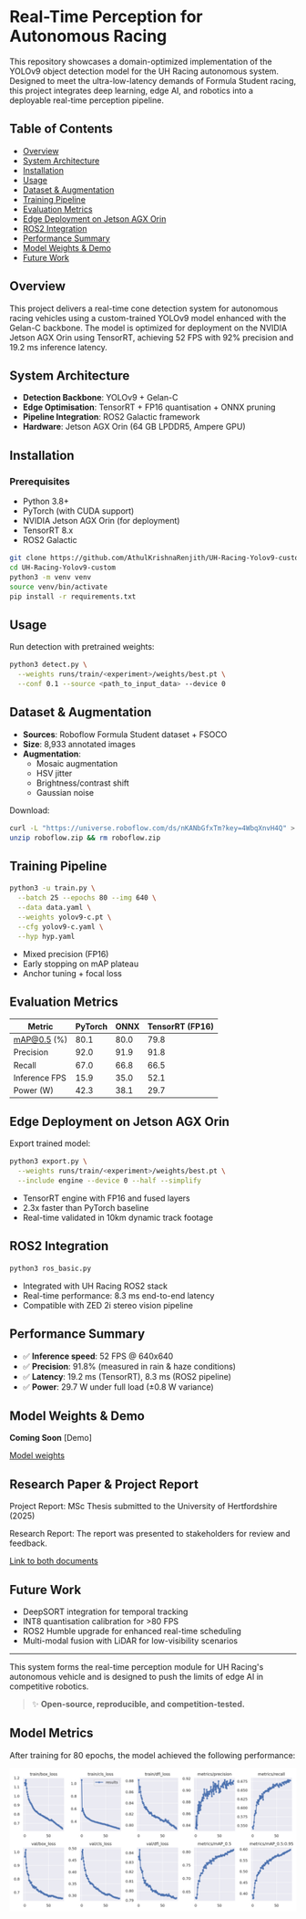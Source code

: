 # Real-Time Perception for Autonomous Racing

This repository showcases a domain-optimized implementation of the YOLOv9 object detection model for the UH Racing autonomous system. Designed to meet the ultra-low-latency demands of Formula Student racing, this project integrates deep learning, edge AI, and robotics into a deployable real-time perception pipeline.

## Table of Contents
- [Overview](#overview)
- [System Architecture](#system-architecture)
- [Installation](#installation)
- [Usage](#usage)
- [Dataset & Augmentation](#dataset--augmentation)
- [Training Pipeline](#training-pipeline)
- [Evaluation Metrics](#evaluation-metrics)
- [Edge Deployment on Jetson AGX Orin](#edge-deployment-on-jetson-agx-orin)
- [ROS2 Integration](#ros2-integration)
- [Performance Summary](#performance-summary)
- [Model Weights & Demo](#model-weights--demo)
- [Future Work](#future-work)

## Overview
This project delivers a real-time cone detection system for autonomous racing vehicles using a custom-trained YOLOv9 model enhanced with the Gelan-C backbone. The model is optimized for deployment on the NVIDIA Jetson AGX Orin using TensorRT, achieving 52 FPS with 92% precision and 19.2 ms inference latency.

## System Architecture
- **Detection Backbone**: YOLOv9 + Gelan-C
- **Edge Optimisation**: TensorRT + FP16 quantisation + ONNX pruning
- **Pipeline Integration**: ROS2 Galactic framework
- **Hardware**: Jetson AGX Orin (64 GB LPDDR5, Ampere GPU)

## Installation
### Prerequisites
- Python 3.8+
- PyTorch (with CUDA support)
- NVIDIA Jetson AGX Orin (for deployment)
- TensorRT 8.x
- ROS2 Galactic

```bash
git clone https://github.com/AthulKrishnaRenjith/UH-Racing-Yolov9-custom.git
cd UH-Racing-Yolov9-custom
python3 -m venv venv
source venv/bin/activate
pip install -r requirements.txt
```

## Usage
Run detection with pretrained weights:
```bash
python3 detect.py \
  --weights runs/train/<experiment>/weights/best.pt \
  --conf 0.1 --source <path_to_input_data> --device 0
```

## Dataset & Augmentation
- **Sources**: Roboflow Formula Student dataset + FSOCO
- **Size**: 8,933 annotated images
- **Augmentation**:
  - Mosaic augmentation
  - HSV jitter
  - Brightness/contrast shift
  - Gaussian noise

Download:
```bash
curl -L "https://universe.roboflow.com/ds/nKANbGfxTm?key=4WbqXnvH4Q" > roboflow.zip
unzip roboflow.zip && rm roboflow.zip
```

## Training Pipeline
```bash
python3 -u train.py \
  --batch 25 --epochs 80 --img 640 \
  --data data.yaml \
  --weights yolov9-c.pt \
  --cfg yolov9-c.yaml \
  --hyp hyp.yaml
```
- Mixed precision (FP16)
- Early stopping on mAP plateau
- Anchor tuning + focal loss

## Evaluation Metrics
| Metric       | PyTorch | ONNX  | TensorRT (FP16) |
|--------------|---------|-------|------------------|
| mAP@0.5 (%)  | 80.1    | 80.0  | 79.8             |
| Precision    | 92.0    | 91.9  | 91.8             |
| Recall       | 67.0    | 66.8  | 66.5             |
| Inference FPS| 15.9    | 35.0  | 52.1             |
| Power (W)    | 42.3    | 38.1  | 29.7             |

## Edge Deployment on Jetson AGX Orin
Export trained model:
```bash
python3 export.py \
  --weights runs/train/<experiment>/weights/best.pt \
  --include engine --device 0 --half --simplify
```
- TensorRT engine with FP16 and fused layers
- 2.3x faster than PyTorch baseline
- Real-time validated in 10km dynamic track footage

## ROS2 Integration
```bash
python3 ros_basic.py
```
- Integrated with UH Racing ROS2 stack
- Real-time performance: 8.3 ms end-to-end latency
- Compatible with ZED 2i stereo vision pipeline

## Performance Summary
- ✅ **Inference speed**: 52 FPS @ 640x640
- ✅ **Precision**: 91.8% (measured in rain & haze conditions)
- ✅ **Latency**: 19.2 ms (TensorRT), 8.3 ms (ROS2 pipeline)
- ✅ **Power**: 29.7 W under full load (±0.8 W variance)

## Model Weights & Demo
**Coming Soon**
[Demo]

[Model weights](https://drive.google.com/drive/folders/1hZeVeqaS2fqMarTNMfKQmzFWpvjT1Hwu?usp=sharing)

## Research Paper & Project Report

Project Report: MSc Thesis submitted to the University of Hertfordshire (2025)

Research Report: The report was presented to stakeholders for review and feedback.

[Link to both documents](https://drive.google.com/drive/folders/1dWpUSEvCEqUY_QrsJdSkZfllkmNkIPZ8?usp=sharing)

## Future Work
- DeepSORT integration for temporal tracking
- INT8 quantisation calibration for >80 FPS
- ROS2 Humble upgrade for enhanced real-time scheduling
- Multi-modal fusion with LiDAR for low-visibility scenarios

---

This system forms the real-time perception module for UH Racing's autonomous vehicle and is designed to push the limits of edge AI in competitive robotics.

> ✨ **Open-source, reproducible, and competition-tested.**

## Model Metrics

After training for 80 epochs, the model achieved the following performance:

![Metrics](runs/train/exp1/results.png)

